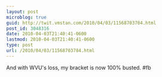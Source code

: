 ```yaml
---
layout: post
microblog: true
guid: http://twit.vmstan.com/2010/04/03/11568703784.html
post_id: 3048316
date: 2010-04-03T21:40:41-0600
lastmod: 2010-04-03T21:40:41-0600
type: post
url: /2010/04/03/11568703784.html
---
```

And with WVU's loss, my bracket is now 100% busted. #fb
